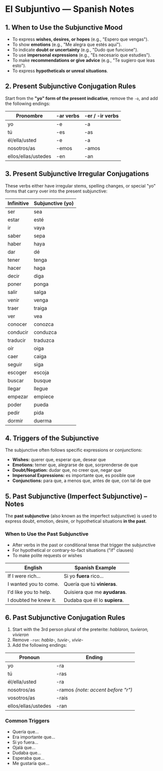 <h1>El Subjuntivo — Spanish Notes</h1>

<h2>1. When to Use the Subjunctive Mood</h2>
<ul>
  <li>To express <strong>wishes, desires, or hopes</strong> (e.g., "Espero que vengas").</li>
  <li>To show <strong>emotions</strong> (e.g., "Me alegra que estés aquí").</li>
  <li>To indicate <strong>doubt or uncertainty</strong> (e.g., "Dudo que funcione").</li>
  <li>To use <strong>impersonal expressions</strong> (e.g., "Es necesario que estudies").</li>
  <li>To make <strong>recommendations or give advice</strong> (e.g., "Te sugiero que leas esto").</li>
  <li>To express <strong>hypotheticals or unreal situations</strong>.</li>
</ul>

<h2>2. Present Subjunctive Conjugation Rules</h2>
<p>Start from the <strong>"yo" form of the present indicative</strong>, remove the <code>-o</code>, and add the following endings:</p>
<table>
  <thead>
    <tr>
      <th>Pronombre</th>
      <th>-ar verbs</th>
      <th>-er / -ir verbs</th>
    </tr>
  </thead>
  <tbody>
    <tr><td>yo</td><td>-e</td><td>-a</td></tr>
    <tr><td>tú</td><td>-es</td><td>-as</td></tr>
    <tr><td>él/ella/usted</td><td>-e</td><td>-a</td></tr>
    <tr><td>nosotros/as</td><td>-emos</td><td>-amos</td></tr>
    <tr><td>ellos/ellas/ustedes</td><td>-en</td><td>-an</td></tr>
  </tbody>
</table>

<h2>3. Present Subjunctive Irregular Conjugations</h2>
<p>These verbs either have irregular stems, spelling changes, or special "yo" forms that carry over into the present subjunctive:</p>

<table>
  <thead>
    <tr>
      <th>Infinitive</th>
      <th>Subjunctive (yo)</th>
    </tr>
  </thead>
  <tbody>
    <tr><td>ser</td><td>sea</td></tr>
    <tr><td>estar</td><td>esté</td></tr>
    <tr><td>ir</td><td>vaya</td></tr>
    <tr><td>saber</td><td>sepa</td></tr>
    <tr><td>haber</td><td>haya</td></tr>
    <tr><td>dar</td><td>dé</td></tr>
    <tr><td>tener</td><td>tenga</td></tr>
    <tr><td>hacer</td><td>haga</td></tr>
    <tr><td>decir</td><td>diga</td></tr>
    <tr><td>poner</td><td>ponga</td></tr>
    <tr><td>salir</td><td>salga</td></tr>
    <tr><td>venir</td><td>venga</td></tr>
    <tr><td>traer</td><td>traiga</td></tr>
    <tr><td>ver</td><td>vea</td></tr>
    <tr><td>conocer</td><td>conozca</td></tr>
    <tr><td>conducir</td><td>conduzca</td></tr>
    <tr><td>traducir</td><td>traduzca</td></tr>
    <tr><td>oír</td><td>oiga</td></tr>
    <tr><td>caer</td><td>caiga</td></tr>
    <tr><td>seguir</td><td>siga</td></tr>
    <tr><td>escoger</td><td>escoja</td></tr>
    <tr><td>buscar</td><td>busque</td></tr>
    <tr><td>llegar</td><td>llegue</td></tr>
    <tr><td>empezar</td><td>empiece</td></tr>
    <tr><td>poder</td><td>pueda</td></tr>
    <tr><td>pedir</td><td>pida</td></tr>
    <tr><td>dormir</td><td>duerma</td></tr>
  </tbody>
</table>

<h2>4. Triggers of the Subjunctive</h2>
<p>The subjunctive often follows specific expressions or conjunctions:</p>
<ul>
  <li><strong>Wishes:</strong> querer que, esperar que, desear que</li>
  <li><strong>Emotions:</strong> temer que, alegrarse de que, sorprenderse de que</li>
  <li><strong>Doubt/Negation:</strong> dudar que, no creer que, negar que</li>
  <li><strong>Impersonal Expressions:</strong> es importante que, es posible que</li>
  <li><strong>Conjunctions:</strong> para que, a menos que, antes de que, con tal de que</li>
</ul>

<h2>5. Past Subjunctive (Imperfect Subjunctive) – Notes</h2>
<p>The <strong>past subjunctive</strong> (also known as the imperfect subjunctive) is used to express doubt, emotion, desire, or hypothetical situations <strong>in the past</strong>.</p>

<h3>When to Use the Past Subjunctive</h3>
<ul>
  <li>After verbs in the past or conditional tense that trigger the subjunctive</li>
  <li>For hypothetical or contrary-to-fact situations ("if" clauses)</li>
  <li>To make polite requests or wishes</li>
</ul>

<table>
  <thead>
    <tr><th>English</th><th>Spanish Example</th></tr>
  </thead>
  <tbody>
    <tr><td>If I were rich...</td><td>Si yo <strong>fuera</strong> rico...</td></tr>
    <tr><td>I wanted you to come.</td><td>Quería que tú <strong>vinieras</strong>.</td></tr>
    <tr><td>I'd like you to help.</td><td>Quisiera que me <strong>ayudaras</strong>.</td></tr>
    <tr><td>I doubted he knew it.</td><td>Dudaba que él lo <strong>supiera</strong>.</td></tr>
  </tbody>
</table>

<h2>6. Past Subjunctive Conjugation Rules</h2>
<ol>
  <li>Start with the 3rd person plural of the preterite: <em>hablaron, tuvieron, vivieron</em></li>
  <li>Remove <code>-ron</code>: <em>habla-, tuvie-, vivie-</em></li>
  <li>Add the following endings:</li>
</ol>

<table>
  <thead>
    <tr><th>Pronoun</th><th>Ending</th></tr>
  </thead>
  <tbody>
    <tr><td>yo</td><td>-ra</td></tr>
    <tr><td>tú</td><td>-ras</td></tr>
    <tr><td>él/ella/usted</td><td>-ra</td></tr>
    <tr><td>nosotros/as</td><td>-ramos <em>(note: accent before "r")</em></td></tr>
    <tr><td>vosotros/as</td><td>-rais</td></tr>
    <tr><td>ellos/ellas/ustedes</td><td>-ran</td></tr>
  </tbody>
</table>

<h3>Common Triggers</h3>
<ul>
  <li>Quería que…</li>
  <li>Era importante que…</li>
  <li>Si yo fuera…</li>
  <li>Ojalá que…</li>
  <li>Dudaba que…</li>
  <li>Esperaba que…</li>
  <li>Me gustaría que…</li>
</ul>
